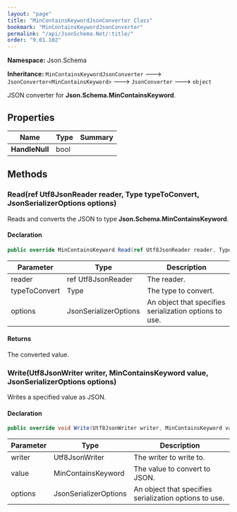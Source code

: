 ```yaml
---
layout: "page"
title: "MinContainsKeywordJsonConverter Class"
bookmark: "MinContainsKeywordJsonConverter"
permalink: "/api/JsonSchema.Net/:title/"
order: "9.01.102"
---
```

**Namespace:** Json.Schema

**Inheritance:**
`MinContainsKeywordJsonConverter`
 🡒 
`JsonConverter<MinContainsKeyword>`
 🡒 
`JsonConverter`
 🡒 
`object`

JSON converter for **Json.Schema.MinContainsKeyword**.

## Properties

| Name | Type | Summary |
|---|---|---|
| **HandleNull** | bool |  |

## Methods

### Read(ref Utf8JsonReader reader, Type typeToConvert, JsonSerializerOptions options)

Reads and converts the JSON to type **Json.Schema.MinContainsKeyword**.

#### Declaration

```c#
public override MinContainsKeyword Read(ref Utf8JsonReader reader, Type typeToConvert, JsonSerializerOptions options)
```

| Parameter | Type | Description |
|---|---|---|
| reader | ref Utf8JsonReader | The reader. |
| typeToConvert | Type | The type to convert. |
| options | JsonSerializerOptions | An object that specifies serialization options to use. |


#### Returns

The converted value.

### Write(Utf8JsonWriter writer, MinContainsKeyword value, JsonSerializerOptions options)

Writes a specified value as JSON.

#### Declaration

```c#
public override void Write(Utf8JsonWriter writer, MinContainsKeyword value, JsonSerializerOptions options)
```

| Parameter | Type | Description |
|---|---|---|
| writer | Utf8JsonWriter | The writer to write to. |
| value | MinContainsKeyword | The value to convert to JSON. |
| options | JsonSerializerOptions | An object that specifies serialization options to use. |


